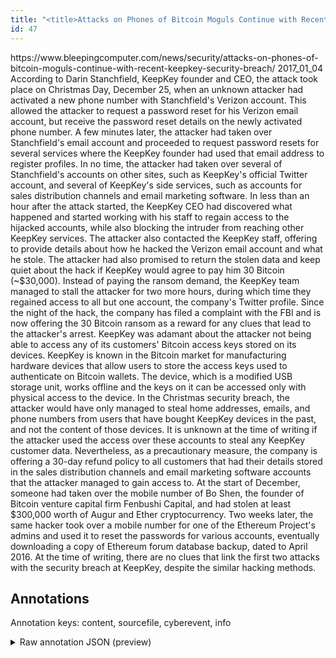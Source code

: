 ```yaml
---
title: "<title>Attacks on Phones of Bitcoin Moguls Continue with Recent KeepKey Security Breach</title>"
id: 47
---
```


<title>Attacks on Phones of Bitcoin Moguls Continue with Recent KeepKey Security Breach</title>
<source> https://www.bleepingcomputer.com/news/security/attacks-on-phones-of-bitcoin-moguls-continue-with-recent-keepkey-security-breach/ </source>
<date> 2017_01_04 </date>
<text>
According to Darin Stanchfield, KeepKey founder and CEO, the attack took place on Christmas Day, December 25, when an unknown attacker had activated a new phone number with Stanchfield's Verizon account.
This allowed the attacker to request a password reset for his Verizon email account, but receive the password reset details on the newly activated phone number.
A few minutes later, the attacker had taken over Stanchfield's email account and proceeded to request password resets for several services where the KeepKey founder had used that email address to register profiles.
In no time, the attacker had taken over several of Stanchfield's accounts on other sites, such as KeepKey's official Twitter account, and several of KeepKey's side services, such as accounts for sales distribution channels and email marketing software.
In less than an hour after the attack started, the KeepKey CEO had discovered what happened and started working with his staff to regain access to the hijacked accounts, while also blocking the intruder from reaching other KeepKey services.
The attacker also contacted the KeepKey staff, offering to provide details about how he hacked the Verizon email account and what he stole.
The attacker had also promised to return the stolen data and keep quiet about the hack if KeepKey would agree to pay him 30 Bitcoin (~$30,000).
Instead of paying the ransom demand, the KeepKey team managed to stall the attacker for two more hours, during which time they regained access to all but one account, the company's Twitter profile.
Since the night of the hack, the company has filed a complaint with the FBI and is now offering the 30 Bitcoin ransom as a reward for any clues that lead to the attacker's arrest.
KeepKey was adamant about the attacker not being able to access any of its customers' Bitcoin access keys stored on its devices.
KeepKey is known in the Bitcoin market for manufacturing hardware devices that allow users to store the access keys used to authenticate on Bitcoin wallets.
The device, which is a modified USB storage unit, works offline and the keys on it can be accessed only with physical access to the device.
In the Christmas security breach, the attacker would have only managed to steal home addresses, emails, and phone numbers from users that have bought KeepKey devices in the past, and not the content of those devices.
It is unknown at the time of writing if the attacker used the access over these accounts to steal any KeepKey customer data.
Nevertheless, as a precautionary measure, the company is offering a 30-day refund policy to all customers that had their details stored in the sales distribution channels and email marketing software accounts that the attacker managed to gain access to.
At the start of December, someone had taken over the mobile number of Bo Shen, the founder of Bitcoin venture capital firm Fenbushi Capital, and had stolen at least $300,000 worth of Augur and Ether cryptocurrency.
Two weeks later, the same hacker took over a mobile number for one of the Ethereum Project's admins and used it to reset the passwords for various accounts, eventually downloading a copy of Ethereum forum database backup, dated to April 2016.
At the time of writing, there are no clues that link the first two attacks with the security breach at KeepKey, despite the similar hacking methods.
</text>



## Annotations

Annotation keys: content, sourcefile, cyberevent, info

<details>
<summary>Raw annotation JSON (preview)</summary>

```json
{
  "content": "According to Darin Stanchfield, KeepKey founder and CEO, the attack took place on Christmas Day, December 25, when an unknown attacker had activated a new phone number with Stanchfield's Verizon account. This allowed the attacker to request a password reset for his Verizon email account, but receive the password reset details on the newly activated phone number. A few minutes later, the attacker had taken over Stanchfield's email account and proceeded to request password resets for several services where the KeepKey founder had used that email address to register profiles. In no time, the attacker had taken over several of Stanchfield's accounts on other sites, such as KeepKey's official Twitter account, and several of KeepKey's side services, such as accounts for sales distribution channels and email marketing software. In less than an hour after the attack started, the KeepKey CEO had discovered what happened and started working with his staff to regain access to the hijacked accounts, while also blocking the intruder from reaching other KeepKey services. The attacker also contacted the KeepKey staff, offering to provide details about how he hacked the Verizon email account and what he stole. The attacker had also promised to return the stolen data and keep quiet about the hack if KeepKey would agree to pay him 30 Bitcoin (~$30,000). Instead of paying the ransom demand, the KeepKey team managed to stall the attacker for two more hours, during which time they regained access to all but one account, the company's Twitter profile. Since the night of the hack, the company has filed a complaint with the FBI and is now offering the 30 Bitcoin ransom as a reward for any clues that lead to the attacker's arrest. KeepKey was adamant about the attacker not being able to access any of its customers' Bitcoin access keys stored on its devices. KeepKey is known in the Bitcoin market for manufacturing hardware devices that allow users to store the access keys used to authenticate on Bitcoin wallets. The device, which is a modified USB storage unit, works offline and the keys on it can be accessed only with physical access to the device. In the Christmas security breach, the attacker would have only managed to steal home addresses, emails, and phone numbers from users that have bought KeepKey devices in the past, and not the content of those devices. It is unknown at the time of writing if the attacker used the access over these accounts to steal any KeepKey customer data. Nevertheless, as a precautionary measure, the company is offering a 30-day refund policy to all customers that had their details stored in the sales distribution channels and email marketing software accounts that the attacker managed to gain access to. At the start of December, someone had taken over the mobile number of Bo Shen, the founder of Bitcoin venture capital firm Fenbushi Capital, and had stolen at least $300,000 worth of Augur and Ether cryptocurrency. Two weeks later, the same hacker took over a mobile number for one of the Ethereum Project's admins and used it to reset the passwords for various accounts, eventually downloading a copy of Ethereum forum database backup, dated to April 2016. At the time of writing, there are no clues that link the first two attacks with the security breach at KeepKey, despite the similar hacking methods",
  "sourcefile": "47.txt",
  "cyberevent": {
    "hopper": [
      {
        "index": 0,
        "relation": "Same",
        "events": [
          {
            "index": "E1",
            "type": "Attack",
            "realis": "Actual",
            "nugget": {
              "startOffset": 1207,
              "index": "T1",
              "endOffset": 1212,
              "text": "stole"
            },
            "argument": [
              {
                "index": "T56",
                "text": "he",
                "endOffset": 1206,
                "role": {
                  "type": "Attacker"
             
```
</details>
